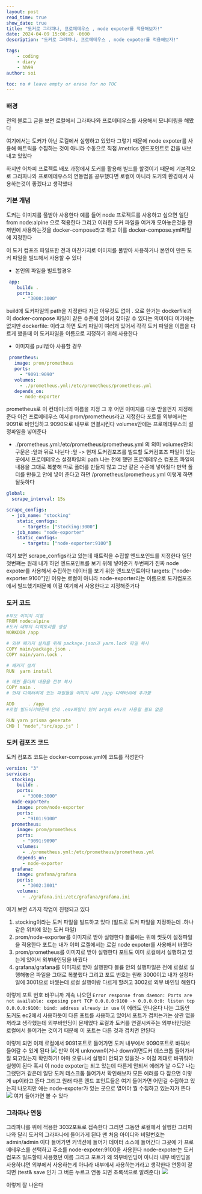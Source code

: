 ```yaml
---
layout: post
read_time: true
show_date: true
title: "도커로 그라파나, 프로메테우스 , node expoter를 적용해보자!"
date: 2024-04-09 15:00:20 -0600
description: "도커로 그라파나, 프로메테우스 , node expoter를 적용해보자!"

tags: 
    - coding
    - diary
    - hh99
author: soi

toc: no # leave empty or erase for no TOC
---
```


### 배경
전의 블로그 글을 보면 로컬에서 그라파나와 프로메테우스를 사용해서 모니터링을 해봤다 

여기에서는 도커가 아닌 로컬에서 실행하고 있었다 
그렇기 때문에 node expoter를 사용해 매트릭을 수집하는 것이 아니라 수동으로 직접 /metrics 엔드포인트로 값을 내보내고 있었다 

하지만 어차피 프로젝트 배포 과정에서 도커를 활용해 빌드를 할것이기 때문에 기본적으로 그라파나와 프로메테우스의 연동법을 공부했다면 로컬이 아니라 도커의 환경에서 사용하는것이 좋겠다고 생각했다 

### 기본 개념
도커는 이미지를 풀받아 사용한다 
예를 들어 node 프로젝트를 사용하고 싶으면 일단 from node:alpine 으로 적용한다 
그리고 이러한 도커 파일을 여거개 모아놓은것을 한꺼번에 사용하는것을 docker-compose라고 하고 이를 docker-compose.yml파일에 지정한다 

이 도커 컴포즈 파일또한 전과 마찬가지로 이미지를 풀받아 사용하거나 본인이 만든 도커 파일을 빌드해서 사용할 수 있다

- 본인의 파일을 빌드할경우 
```yml
 app:
    build: .
    ports:
      - "3000:3000"
 ```
 build에 도커파일의 path을 지정한다 
 지금 아무것도 없이 . 으로 한거는 dockerfile과 이 docker-compose 파일이 같은 수준에 있어서 찾아갈 수 있다는 의미이다 
 여기에는 없지만 dockerfile: 이라고 하면 도커 파일이 여러개 있어서 각각 도커 파일을 이름을 다르게 했을때 이 도커파일을 이름으로 지정하기 위해 사용한다 
 
 - 이미지를 pull받아 사용할 경우 
 ```yml
  prometheus:
    image: prom/prometheus
    ports:
      - "9091:9090"
    volumes:
      - ./prometheus.yml:/etc/prometheus/prometheus.yml
    depends_on:
      - node-exporter
 ```
prometheus로 이 컨테이너의 이름을 지정
그 후 어떤 이미지를 다운 받을껀지 지정해준다 이건 프로메테우스 여서  prom/prometheus라고 지정한다 
포트를 외부에서는 9091로 바인딩하고 9090으로 내부로 연결시킨다 
volumes안에는 프로메테우스의 설정파일을 넣어준다 
- ./prometheus.yml:/etc/prometheus/prometheus.yml 의 의미
voiumes안의 구문은 :앞과 뒤로 나뉜다 
:앞 -> 현재 도커컴포즈를 빌드할 도커컴포즈 파일이 있는 곳에서 프로메테우스 설정파일의 path
	  나는 전에 했던 프로메테우스 컴포즈 파일의 내용을 그대로 복붙해 따로 폴더를 만들지 않고 그냥 같은 수준에 넣어줬다 
만약 폴더를 만들고 안에 넣어 준다고 하면 /prometheus/prometheus.yml 이렇게 하면 될듯하다 
```yml
global:
  scrape_interval: 15s

scrape_configs:
  - job_name: "stocking"
    static_configs:
      - targets: ["stocking:3000"]
  - job_name: "node-exporter"
    static_configs:
      - targets: ["node-exporter:9100"]
```
여기 보면 scrape_configs라고 있는데 매트릭을 수집할 엔드포인드를 지정한다 
일단 첫번쨰는 원래 내가 하던 엔드포인트를 보기 위해 넣어준거 
두번째가 진짜 node expoter를 사용해서 수집하는 데이터를 보기 위한 엔드포인트이다 
targets: ["node-exporter:9100"]인 이유는 로컬이 아니라 node-exporter라는 이름으로 도커컴포즈에서 빌드했기때문에 이걸 여기에서 사용한다고 지정해준거다 

### 도커 코드 
```yml
#부모 이미지 지정
FROM node:alpine
#도커 내부의 디렉토리를 생성
WORKDIR /app

# 외부 패키지 설치를 위해 package.json과 yarn.lock 파일 복사
COPY main/package.json .
COPY main/yarn.lock .

# 패키지 설치
RUN  yarn install

# 메인 폴더의 내용을 전부 복사 
COPY main .
# 현재 디렉터리에 있는 파일들을 이미지 내부 /app 디렉터리에 추가함

ADD     . /app
#로컬 빌드이기때문에 안의 .env파일이 있어 arg와 env로 사용할 필요 없음

RUN yarn prisma generate
CMD [ "node","src/app.js" ]
```

### 도커 컴포즈 코드 
도커 컴포즈 코드는 docker-compose.yml에 코드를 작성한다 
```yml
version: "3"
services:
  stocking:
    build: .
    ports:
      - "3000:3000"
  node-exporter:
    image: prom/node-exporter
    ports:
      - "9101:9100"
  prometheus:
    image: prom/prometheus
    ports:
      - "9091:9090"
    volumes:
      - ./prometheus.yml:/etc/prometheus/prometheus.yml
    depends_on:
      - node-exporter
  grafana:
    image: grafana/grafana
    ports:
      - "3002:3001"
    volumes:
      - ./grafana.ini:/etc/grafana/grafana.ini
```
여기 보면 4가지 작업이 진행되고 있다 
1. stocking이라는 도커 파일을 빌드하고 있다 (빌드로 도커 파일을 지정하는데 .하나 같은 위치에 있는 도커 파일)
2. prom/node-exporter를 이미지로 받아 실행한다 
볼륨에는 위에 썻듯이 설정파일을 적용한다 포트는 내가 이미 로켈에서는 로컬 node expoter를 사용해서 바꿨다 
3. prom/prometheus를 이미지로 받아 실행한다 포트도 이미 로컬에서 실행하고 있는게 있어서 외부바인딩을 바꿨다 
4. grafana/grafana를 이미지로 받아 실행한다 볼륨 안의 실행파일은 전에 로컬로 실행해놓은 파일을 그대로 복붙했다 
그리고 포트 번호는 원래 3000이고 내가 설정파일에 3001으로 바꿨는데 로컬 실행이랑 다르게 할려고 3002로 외부 바인딩 해줬다 

이렇게 포트 번호 바꾸니까 계속 나오던 
`Error response from daemon: Ports are not available: exposing port TCP 0.0.0.0:9100 -> 0.0.0.0:0: listen tcp 0.0.0.0:9100: bind: address already in use` 
이 에러도 안나온다 
나는 그동안 도커도 ec2에서 사용하듯이 다른 포트를 사용하고 있어서 포트가 겹치는거는 상관 없을꺼라고 생각했는데 외부바인딩이 문제였다 
로컬과 도커를 연결시켜주는 외부바인딩은 로컬에서 들어가는 것이기 때문에 이 포트는 다른 것과 겹치면 안된다 

이렇게 되면 이제 로컬에서 9091포트로 들어가면 도커 내부에서 9090포트로 바꿔서 들어갈 수 있게 된다 
![](https://velog.velcdn.com/images/soijeongg/post/6ba6000f-88df-42b5-8689-39f014327dea/image.png)
만약 이게 unknown이거나 down이면도커 데스크톱 들어가서 잘 되고있는지 확인하기!
아마 오류나서 실행이 안되고 있을것-> 이걸 제대로 바꿔줘야 실행이 된다 
혹시 이 node expoter는 되고 있는데 다른게 안되서 에러가 날 수도? 나는 그랬던거 같은데 일단 도커 데스크톱 들어가서 확인해보자 
모든 에러를 다 잡으면 이렇게 up이라고 뜬다 
그리고 원래 다른 엔드 포인트들은 여기 들어가면 어떤걸 수집하고 있는지 나오지만 애는 node-expoter가 있는 곳으로 열어야 뭘 수집하고 있는지가 뜬다
![](https://velog.velcdn.com/images/soijeongg/post/c865e971-fd91-44ed-a1d9-c9c424c8dcf7/image.png)
여기 들어가면 볼 수 있다 

### 그라파나 연동
그라파나를 위에 적용한 3032포트로 접속한다 
그러면 그동안 로컬에서 실행한 그라파나와 달리 도커의 그라파나에 들어가게 된다 
맨 처음 아이디와 비밀번호는 admin/admin 이다 
들어가면 커넥션에 들어가 데이터 소스에 들어간다 
그곳에 가 프로메테우스를 선택하고 주소를 node-expoter:9100을 사용한다 
node-expoter는 도커컴포즈 빌드할때 사용했던 이름 그리고 포트가 왜 외부바인딩이 아니라 내부 바인딩을 사용하냐면 외부에서 사용하는게 아니라 내부에서 사용하는거라고  생각한다 
연동이 잘되면 (test& save 인가 그 버튼 누르고 연동 되면 초록색으로 알려준다)
![](https://velog.velcdn.com/images/soijeongg/post/b32ffd0a-68ae-479c-a19a-209eb2de1b1f/image.png)

이렇게 잘 나온다 